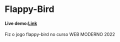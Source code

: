 <h1>Flappy-Bird</h1>
<h4>Live demo:<a href="">Link</a></h4>
<p>Fiz o jogo flappy-bird no curso WEB MODERNO 2022</p>
